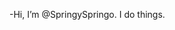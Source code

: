 -Hi, I’m @SpringySpringo. I do things.

<!---
SpringySpringo/SpringySpringo is a ✨ special ✨ repository because its `README.md` (this file) appears on your GitHub profile.
You can click the Preview link to take a look at your changes.
--->
